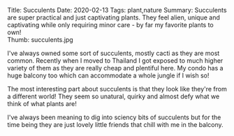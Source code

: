 Title: Succulents
Date: 2020-02-13
Tags: plant,nature
Summary: Succulents are super practical and just captivating plants. They feel alien, unique and captivating while only requiring minor care - by far my favorite plants to own!  
Thumb: succulents.jpg

I've always owned some sort of succulents, mostly cacti as they are most common. Recently when I moved to Thailand I got exposed to much higher variety of them as they are really cheap and plentiful here. My condo has a huge balcony too which can accommodate a whole jungle if I wish so!

The most interesting part about succulents is that they look like they're from a different world! They seem so unatural, quirky and almost defy what we think of what plants are!

I've always been meaning to dig into sciency bits of succulents but for the time being they are just lovely little friends that chill with me in the balcony.
